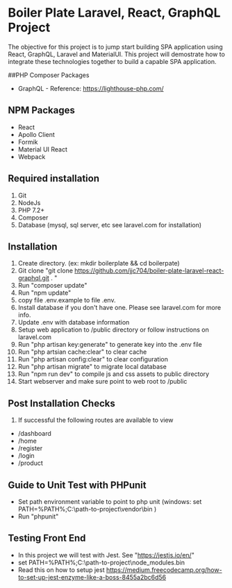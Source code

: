 # Boiler Plate Laravel, React, GraphQL Project

The objective for this project is to jump start building SPA application using React, GraphQL, Laravel and MaterialUI.
This project will demostrate how to integrate these technologies together to build a capable SPA application.

##PHP Composer Packages
* GraphQL - Reference: https://lighthouse-php.com/

## NPM Packages
* React
* Apollo Client
* Formik
* Material UI React
* Webpack

## Required installation
1) Git
2) NodeJs
3) PHP 7.2+
4) Composer
5) Database (mysql, sql server, etc see laravel.com for installation)

## Installation
1) Create directory. (ex: mkdir boilerplate && cd boilerpate)
2) Git clone "git clone https://github.com/jjc704/boiler-plate-laravel-react-graphql.git . "
2) Run "composer update"
3) Run "npm update"
4) copy file .env.example to file .env.  
5) Install database if you don't have one. Please see laravel.com for more info.
6) Update .env with database information
7) Setup web application to /public directory or follow instructions on laravel.com
8) Run "php artisan key:generate" to generate key into the .env file
9) Run "php artsian cache:clear" to clear cache
10) Run "php artisan config:clear" to clear configuration
11) Run "php artisan migrate" to migrate local database
12) Run "npm run dev" to compile js and css assets to public directory
13) Start webserver and make sure point to web root to /public

## Post Installation Checks
1) If successful the following routes are available to view
* /dashboard
* /home
* /register
* /login
* /product

## Guide to Unit Test with PHPunit
* Set path environment variable to point to php unit (windows: set PATH=%PATH%;C:\path-to-project\vendor\bin )
* Run "phpunit" 

## Testing Front End
* In this project we will test with Jest.  See "https://jestjs.io/en/"
* set PATH=%PATH%;C:\path-to-project\node_modules\.bin
* Read this on how to setup jest https://medium.freecodecamp.org/how-to-set-up-jest-enzyme-like-a-boss-8455a2bc6d56
